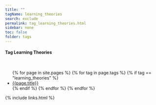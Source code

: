 ```yaml
---
title: ""
tagName: learning_theories
search: exclude
permalink: tag_learning_theories.html
sidebar: none
toc: false
folder: tags
---
```

<!-- {% include taglogic.html %} -->
<h4>Tag Learning Theories</h4>
<br/>
<ul>
{% for page in site.pages %}
{% for tag in page.tags %}
{% if tag == "learning_theories" %}
<li><a href="{{page.url | remove: "/" }}">{{page.title}}</a></li>
{% endif %}
{% endfor %}
{% endfor %}
</ul>
{% include links.html %}
